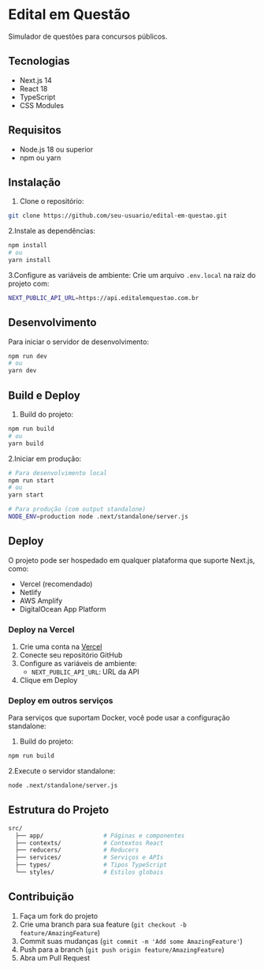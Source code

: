 # Edital em Questão

Simulador de questões para concursos públicos.

## Tecnologias

- Next.js 14
- React 18
- TypeScript
- CSS Modules

## Requisitos

- Node.js 18 ou superior
- npm ou yarn

## Instalação

1. Clone o repositório:

```bash
git clone https://github.com/seu-usuario/edital-em-questao.git
```

2.Instale as dependências:

```bash
npm install
# ou
yarn install
```

3.Configure as variáveis de ambiente:
Crie um arquivo `.env.local` na raiz do projeto com:

```bash
NEXT_PUBLIC_API_URL=https://api.editalemquestao.com.br
```

## Desenvolvimento

Para iniciar o servidor de desenvolvimento:

```bash
npm run dev
# ou
yarn dev
```

## Build e Deploy

1. Build do projeto:

```bash
npm run build
# ou
yarn build
```

2.Iniciar em produção:

```bash
# Para desenvolvimento local
npm run start
# ou
yarn start

# Para produção (com output standalone)
NODE_ENV=production node .next/standalone/server.js
```

## Deploy

O projeto pode ser hospedado em qualquer plataforma que suporte Next.js, como:

- Vercel (recomendado)
- Netlify
- AWS Amplify
- DigitalOcean App Platform

### Deploy na Vercel

1. Crie uma conta na [Vercel](https://vercel.com)
2. Conecte seu repositório GitHub
3. Configure as variáveis de ambiente:
   - `NEXT_PUBLIC_API_URL`: URL da API
4. Clique em Deploy

### Deploy em outros serviços

Para serviços que suportam Docker, você pode usar a configuração standalone:

1. Build do projeto:

```bash
npm run build
```

2.Execute o servidor standalone:

```bash
node .next/standalone/server.js
```

## Estrutura do Projeto

```bash
src/
  ├── app/                 # Páginas e componentes
  ├── contexts/            # Contextos React
  ├── reducers/            # Reducers
  ├── services/            # Serviços e APIs
  ├── types/               # Tipos TypeScript
  └── styles/              # Estilos globais
```

## Contribuição

1. Faça um fork do projeto
2. Crie uma branch para sua feature (`git checkout -b feature/AmazingFeature`)
3. Commit suas mudanças (`git commit -m 'Add some AmazingFeature'`)
4. Push para a branch (`git push origin feature/AmazingFeature`)
5. Abra um Pull Request
